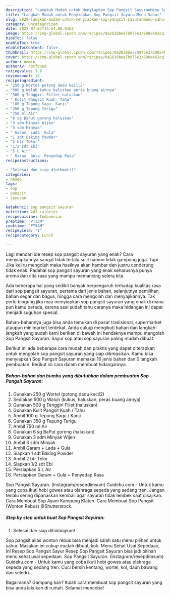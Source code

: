 ```yaml
---
description: "Langkah Mudah untuk Menyiapkan Sop Pangsit SayuranMenu Sahur"
title: "Langkah Mudah untuk Menyiapkan Sop Pangsit SayuranMenu Sahur"
slug: 2828-langkah-mudah-untuk-menyiapkan-sop-pangsit-sayuranmenu-sahur
category: Uncategorized
date: 2022-07-07T14:54:08.036Z
image: https://img-global.cpcdn.com/recipes/0a2838bea7b975e3/680x482cq70/sop-pangsit-sayuran-foto-resep-utama.jpg
hideToc: false
enableToc: true
enableTocContent: false
thumbnail: https://img-global.cpcdn.com/recipes/0a2838bea7b975e3/680x482cq70/sop-pangsit-sayuran-foto-resep-utama.jpg
cover: https://img-global.cpcdn.com/recipes/0a2838bea7b975e3/680x482cq70/sop-pangsit-sayuran-foto-resep-utama.jpg
author: Admin
authorAv: notfound
ratingvalue: 3.6
reviewcount: 13
recipeingredient:
- "250 g Wortel potong dadu kecil2"
- "500 g Waluh kukus haluskan peras buang airnya"
- "500 g Tenggiri Fillet haluskan"
- " Kulit Pangsit Kuah  Tahu"
- "100 g Tepung Sagu  Kanji"
- "350 g Tepung Terigu"
- "750 ml Air"
- "6 sg BaPut goreng haluskan"
- "3 sdm Minyak Wijen"
- "3 sdm Minyak"
- " Garam  Lada  Gula"
- "1 sdt Baking Powder"
- "2 btr Telor"
- "1/2 sdt Ebi"
- "5 L Air"
- " Garam  Gula  Penyedap Rasa"
recipeinstructions:

- "Selesai dan siap dinikmati!"
categories:
- Resep
tags:
- sop
- pangsit
- sayuran

katakunci: sop pangsit sayuran 
nutrition: 247 calories
recipecuisine: Indonesian
preptime: "PT33M"
cooktime: "PT54M"
recipeyield: "1"
recipecategory: Lunch

---
```



Lagi mencari ide resep sop pangsit sayuran yang enak? Cara menyiapkannya sangat tidak terlalu sulit namun tidak gampang juga. Tapi Jika keliru mengolah maka hasilnya akan hambar dan justru cenderung tidak enak. Padahal sop pangsit sayuran yang enak seharusnya punya aroma dan cita rasa yang mampu memancing selera kita.


Ada beberapa hal yang sedikit banyak berpengaruh terhadap kualitas rasa dari sop pangsit sayuran, pertama dari jenis bahan, selanjutnya pemilihan bahan segar dan bagus, hingga cara mengolah dan menyajikannya. Tak perlu bingung jika mau menyiapkan sop pangsit sayuran yang enak di mana pun kamu berada, karena asal sudah tahu caranya maka hidangan ini dapat menjadi suguhan spesial.

Bahan-bahannya juga bisa anda temukan di pasar tradisional, supermarket ataupun minimarket terdekat. Anda cukup mengikuti bahan dan langkah-langkah yang sudah kami berikan di bawah ini hendaknya mampu mengolah Sop Pangsit Sayuran. Sayur sop atau sop sayuran paling mudah dibuat.


Berikut ini ada beberapa cara mudah dan praktis yang dapat diterapkan untuk mengolah sop pangsit sayuran yang siap dikreasikan. Kamu bisa menyiapkan Sop Pangsit Sayuran memakai 16 jenis bahan dan 0 langkah pembuatan. Berikut ini cara dalam membuat hidangannya.

<!--inarticleads1-->

##### Bahan-bahan dan bumbu yang dibutuhkan dalam pembuatan Sop Pangsit Sayuran:

1. Gunakan 250 g Wortel (potong dadu kecil2)
1. Sediakan 500 g Waluh (kukus, haluskan, peras buang airnya)
1. Gunakan 500 g Tenggiri Fillet (haluskan)
1. Gunakan  Kulit Pangsit Kuah / Tahu
1. Ambil 100 g Tepung Sagu / Kanji
1. Gunakan 350 g Tepung Terigu
1. Ambil 750 ml Air
1. Gunakan 6 sg BaPut goreng (haluskan)
1. Gunakan 3 sdm Minyak Wijen
1. Ambil 3 sdm Minyak
1. Ambil  Garam + Lada + Gula
1. Siapkan 1 sdt Baking Powder
1. Ambil 2 btr Telor
1. Siapkan 1/2 sdt Ebi
1. Persiapkan 5 L Air
1. Persiapkan  Garam + Gula + Penyedap Rasa


Sop Pangsit Sayuran. (Instagram/resepdimsum) Guideku.com - Untuk kamu yang coba ikuti hobi gowes atau olahraga sepeda yang sedang tren. Jangan terlalu sering dipanaskan kembali agar sayuran tidak lembek saat disajikan. Cara Membuat Sop Ayam Kampung Klaten. Cara Membuat Sop Pangsit (Wonton Rebus) ©Shutterstock. 

<!--inarticleads2-->

##### Step by step untuk buat Sop Pangsit Sayuran:


1. Selesai dan siap dihidangkan!

Sop pangsit alias wonton rebus bisa menjadi salah satu menu pilihan untuk sahur. Masakan ini cukup mudah dibuat, kok. Menu Sehat Usai Sepedaan, Ini Resep Sop Pangsit Sayur Resep Sop Pangsit Sayuran bisa jadi pilihan menu sehat usai sepedaan. Sop Pangsit Sayuran. (Instagram/resepdimsum) Guideku.com - Untuk kamu yang coba ikuti hobi gowes atau olahraga sepeda yang sedang tren. Cuci bersih kentang, wortel, kol, daun bawang dan seledri. 

Bagaimana? Gampang kan? Itulah cara membuat sop pangsit sayuran yang bisa anda lakukan di rumah. Selamat mencoba!
